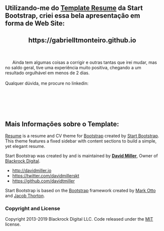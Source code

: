 ## Utilizando-me do [Template Resume](https://startbootstrap.com/template-overviews/resume/) da Start Bootstrap, criei essa bela apresentação em forma de Web Site: 
<h2 align="center">https://gabrielltmonteiro.github.io</h2> 
</br></br>
&nbsp; &nbsp; &nbsp; Ainda tem algumas coisas a corrigir e outras tantas que irei mudar, mas no saldo geral, tive uma experiência muito positiva, chegando a um resultado orgulhável em menos de 2 dias.</br></br>
Qualquer dúvida, me procure no linkedin: </br>
&nbsp; &nbsp; &nbsp; <https://www.linkedin.com/in/gltm-jrsoftwaredeveloper/>

</br></br></br>
## Mais Informações sobre o Template:

[Resume](https://startbootstrap.com/template-overviews/resume/) is a resume and CV theme for [Bootstrap](http://getbootstrap.com/) created by [Start Bootstrap](http://startbootstrap.com/). This theme features a fixed sidebar with content sections to build a simple, yet elegant resume.

Start Bootstrap was created by and is maintained by **[David Miller](http://davidmiller.io/)**, Owner of [Blackrock Digital](http://blackrockdigital.io/).

* http://davidmiller.io
* https://twitter.com/davidmillerskt
* https://github.com/davidtmiller

Start Bootstrap is based on the [Bootstrap](http://getbootstrap.com/) framework created by [Mark Otto](https://twitter.com/mdo) and [Jacob Thorton](https://twitter.com/fat).

### Copyright and License

Copyright 2013-2019 Blackrock Digital LLC. Code released under the [MIT](https://github.com/BlackrockDigital/startbootstrap-resume/blob/gh-pages/LICENSE) license.
